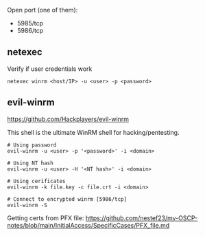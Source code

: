 Open port (one of them):
- 5985/tcp
- 5986/tcp

## netexec
Verify if user credentials work
```
netexec winrm <host/IP> -u <user> -p <password>
```

## evil-winrm
https://github.com/Hackplayers/evil-winrm

This shell is the ultimate WinRM shell for hacking/pentesting.
```
# Using password
evil-winrm -u <user> -p '<password>' -i <domain>

# Using NT hash
evil-winrm -u <user> -H '<NT hash>' -i <domain>

# Using cerificates
evil-winrm -k file.key -c file.crt -i <domain>

# Connect to encrypted winrm [5986/tcp]
evil-winrm -S
```
Getting certs from PFX file: https://github.com/nestef23/my-OSCP-notes/blob/main/InitialAccess/SpecificCases/PFX_file.md
